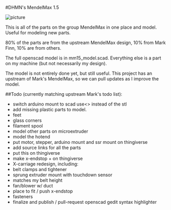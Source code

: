 #DHMN's MendelMax 1.5

![picture](http://github.com/dhmn/MendelMax/blob/master/mm15_model.png?raw=true "model")

This is all of the parts on the group MendelMax in one place and model.  Useful for modeling new parts.

80% of the parts are from the upstream MendelMax design, 10% from Mark Finn, 10% are from others.

The full openscad model is in mm15_model.scad. Everything else is a part on my machine (but not necessarily my design).

The model is not entirely done yet, but still useful. This project has an upstream of Mark's MendelMax, so we can pull updates as I improve the model.

##Todo (currently matching upstream Mark's todo list):
* switch arduino mount to scad use<> instead of the stl
* add missing plastic parts to model.
 * feet
 * glass corners
 * filament spool
* model other parts on microextruder
* model the hotend
* put motor, stepper, arduino mount and ssr mount on thingiverse
* add source links for all the parts
* put this on thingiverse
* make x-endstop + on thingiverse
* X-carriage redesign, including:
 * belt clamps and tightener
 * sprung extruder mount with touchdown sensor
 * matches my belt height
 * fan/blower w/ duct
 * place to fit / push x-endstop
* fasteners
* finalize and publish / pull-request openscad gedit syntax highlighter


